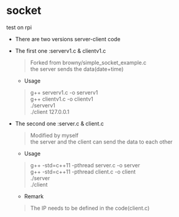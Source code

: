 # socket
test on rpi

* There are two versions server-client code  

* The first one :serverv1.c & clientv1.c   
  >Forked from browny/simple_socket_example.c  
  >the server sends the data(date+time)   
  +  Usage  
  >g++ serverv1.c -o serverv1  
  >g++ clientv1.c -o clientv1  
  >./serverv1  
  >./client 127.0.0.1  
    

* The second one :server.c & client.c   
  >Modified by myself  
  >the server and the client can send the data to each other  
  +  Usage  
  >g++ -std=c++11 -pthread server.c -o server   
  >g++ -std=c++11 -pthread client.c -o client  
  >./server  
  >./client  
    
  +  Remark  
  >The IP needs to be defined in the code(client.c)  
